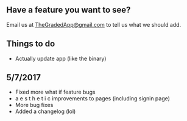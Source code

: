 ## Have a feature you want to see?
Email us at TheGradedApp@gmail.com to tell us what we should add.

## Things to do
* Actually update app (like the binary)

## 5/7/2017
* Fixed more what if feature bugs
* a e s t h e t i c improvements to pages (including signin page)
* More bug fixes
* Added a changelog (lol)

